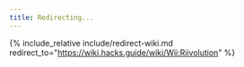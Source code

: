 ```yaml
---
title: Redirecting...
---
```


{% include_relative include/redirect-wiki.md redirect_to="https://wiki.hacks.guide/wiki/Wii:Riivolution" %}

